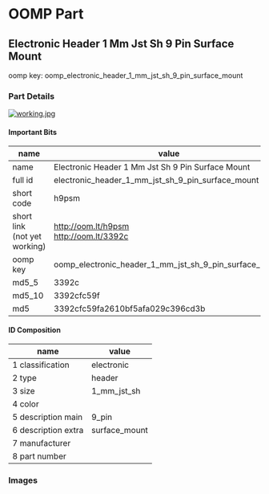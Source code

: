 # OOMP Part  
## Electronic Header 1 Mm Jst Sh 9 Pin Surface Mount  
  
oomp key: oomp_electronic_header_1_mm_jst_sh_9_pin_surface_mount  
  
### Part Details  
  
[![working.jpg](working_600.jpg)](working.jpg)  
  
#### Important Bits  
| name | value | 
| --- | --- | 
| name | Electronic Header 1 Mm Jst Sh 9 Pin Surface Mount | 
| full id | electronic_header_1_mm_jst_sh_9_pin_surface_mount | 
| short code | h9psm | 
| short link<br>(not yet working) | http://oom.lt/h9psm<br>http://oom.lt/3392c | 
| oomp key | oomp_electronic_header_1_mm_jst_sh_9_pin_surface_mount | 
| md5_5 | 3392c | 
| md5_10 | 3392cfc59f | 
| md5 | 3392cfc59fa2610bf5afa029c396cd3b | 
#### ID Composition  
| name | value | 
| --- | --- | 
| 1 classification | electronic | 
| 2 type | header | 
| 3 size | 1_mm_jst_sh | 
| 4 color |  | 
| 5 description main | 9_pin | 
| 6 description extra | surface_mount | 
| 7 manufacturer |  | 
| 8 part number |  | 
### Images  

